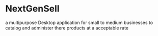 # NextGenSell
a multipurpose Desktop application for small to medium businesses to catalog and administer there products at a acceptable rate
